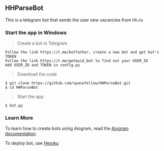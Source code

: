 ## HHParseBot
This is a telegram bot that sends the user new vacancies from hh.ru

### Start the app in Windows

> Create a bot in Telegram
```
Follow the link https://t.me/botfather, create a new bot and get bot's TOKEN
Follow the link https://t.me/getmyid_bot to find out your USER_ID
Add USER_ID and TOKEN in config.py
```

> Download the code
```
$ git clone https://github.com/spacefellow/HHParseBot.git
$ cd HHParseBot
```

> Start the app
```
$ bot.py
```

### Learn More
To learn how to create bots using Aiogram, read the [Aiogram documentation](https://docs.aiogram.dev/en/latest/quick_start.html).

To deploy bot, use [Heroku](https://signup.heroku.com/login)
